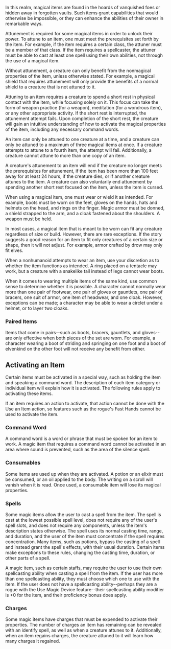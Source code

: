 In this realm, magical items are found in the hoards of vanquished foes or hidden away in forgotten vaults. Such items grant capabilities that would otherwise be impossible, or they can enhance the abilities of their owner in remarkable ways.

Attunement is required for some magical items in order to unlock their power. To attune to an item, one must meet the prerequisites set forth by the item. For example, if the item requires a certain class, the attuner must be a member of that class. If the item requires a spellcaster, the attuner must be able to cast at least one spell using their own abilities, not through the use of a magical item.

Without attunement, a creature can only benefit from the nonmagical properties of the item, unless otherwise stated. For example, a magical shield that requires attunement will only provide the benefits of a normal shield to a creature that is not attuned to it.

Attuning to an item requires a creature to spend a short rest in physical contact with the item, while focusing solely on it. This focus can take the form of weapon practice (for a weapon), meditation (for a wondrous item), or any other appropriate activity. If the short rest is interrupted, the attunement attempt fails. Upon completion of the short rest, the creature will gain an intuitive understanding of how to activate the magical properties of the item, including any necessary command words.

An item can only be attuned to one creature at a time, and a creature can only be attuned to a maximum of three magical items at once. If a creature attempts to attune to a fourth item, the attempt will fail. Additionally, a creature cannot attune to more than one copy of an item.

A creature's attunement to an item will end if the creature no longer meets the prerequisites for attunement, if the item has been more than 100 feet away for at least 24 hours, if the creature dies, or if another creature attunes to the item. A creature can also voluntarily end attunement by spending another short rest focused on the item, unless the item is cursed.

When using a magical item, one must wear or wield it as intended. For example, boots must be worn on the feet, gloves on the hands, hats and helmets on the head, and rings on the finger. Magic armor must be donned, a shield strapped to the arm, and a cloak fastened about the shoulders. A weapon must be held.

In most cases, a magical item that is meant to be worn can fit any creature regardless of size or build. However, there are rare exceptions. If the story suggests a good reason for an item to fit only creatures of a certain size or shape, then it will not adjust. For example, armor crafted by drow may only fit elves.

When a nonhumanoid attempts to wear an item, use your discretion as to whether the item functions as intended. A ring placed on a tentacle may work, but a creature with a snakelike tail instead of legs cannot wear boots.

When it comes to wearing multiple items of the same kind, use common sense to determine whether it is possible. A character cannot normally wear more than one pair of footwear, one pair of gloves or gauntlets, one pair of bracers, one suit of armor, one item of headwear, and one cloak. However, exceptions can be made; a character may be able to wear a circlet under a helmet, or to layer two cloaks.

### Paired Items 
Items that come in pairs--such as boots, bracers, gauntlets, and gloves--are only effective when both pieces of the set are worn. For example, a character wearing a boot of striding and springing on one foot and a boot of elvenkind on the other foot will not receive any benefit from either. 

## Activating an Item 
Certain items must be activated in a special way, such as holding the item and speaking a command word. The description of each item category or individual item will explain how it is activated. The following rules apply to activating these items.

If an item requires an action to activate, that action cannot be done with the Use an Item action, so features such as the rogue's Fast Hands cannot be used to activate the item. 

### Command Word 
A command word is a word or phrase that must be spoken for an item to work. A magic item that requires a command word cannot be activated in an area where sound is prevented, such as the area of the silence spell. 

### Consumables 
Some items are used up when they are activated. A potion or an elixir must be consumed, or an oil applied to the body. The writing on a scroll will vanish when it is read. Once used, a consumable item will lose its magical properties. 

### Spells 
Some magic items allow the user to cast a spell from the item. The spell is cast at the lowest possible spell level, does not require any of the user's spell slots, and does not require any components, unless the item's description states otherwise. The spell uses its normal casting time, range, and duration, and the user of the item must concentrate if the spell requires concentration. Many items, such as potions, bypass the casting of a spell and instead grant the spell's effects, with their usual duration. Certain items make exceptions to these rules, changing the casting time, duration, or other parts of a spell.

A magic item, such as certain staffs, may require the user to use their own spellcasting ability when casting a spell from the item. If the user has more than one spellcasting ability, they must choose which one to use with the item. If the user does not have a spellcasting ability--perhaps they are a rogue with the Use Magic Device feature--their spellcasting ability modifier is +0 for the item, and their proficiency bonus does apply. 

### Charges 
Some magic items have charges that must be expended to activate their properties. The number of charges an item has remaining can be revealed with an identify spell, as well as when a creature attunes to it. Additionally, when an item regains charges, the creature attuned to it will learn how many charges it regained.
